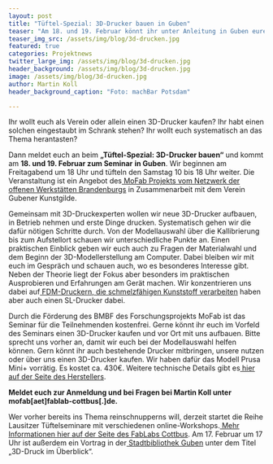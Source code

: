 ```yaml
---
layout: post
title: "Tüftel-Spezial: 3D-Drucker bauen in Guben"
teaser: "Am 18. und 19. Februar könnt ihr unter Anleitung in Guben euren eigenen 3D-Drucker bauen - jetzt anmelden"
teaser_img_src: /assets/img/blog/3d-drucken.jpg
featured: true
categories: Projektnews
twitter_large_img: /assets/img/blog/3d-drucken.jpg
header_background: /assets/img/blog/3d-drucken.jpg
image: /assets/img/blog/3d-drucken.jpg
author: Martin Koll
header_background_caption: "Foto: machBar Potsdam"

---
```

Ihr wollt euch als Verein oder allein einen 3D-Drucker kaufen? Ihr habt einen solchen eingestaubt im Schrank stehen? Ihr wollt euch systematisch an das Thema herantasten?

Dann meldet euch an beim **„Tüftel-Spezial: 3D-Drucker bauen“** und kommt am **18. und 19. Februar zum Seminar** **in Guben**. Wir beginnen am Freitagabend um 18 Uhr und tüfteln den Samstag 10 bis 18 Uhr weiter. Die Veranstaltung ist ein Angebot des[ MoFab Projekts vom Netzwerk der offenen Werkstätten Brandenburgs](https://now-bb.de/projects/mofab/) in Zusammenarbeit mit dem Verein Gubener Kunstgilde.

Gemeinsam mit 3D-Druckexperten wollen wir neue 3D-Drucker aufbauen, in Betrieb nehmen und erste Dinge drucken. Systematisch gehen wir die dafür nötigen Schritte durch. Von der Modellauswahl über die Kallibrierung bis zum Aufstellort schauen wir unterschiedliche Punkte an. Einen praktischen Einblick geben wir euch auch zu Fragen der Materialwahl und dem Beginn der 3D-Modellerstellung am Computer. Dabei bleiben wir mit euch im Gespräch und schauen auch, wo es besonderes Interesse gibt. Neben der Theorie liegt der Fokus aber besonders im praktischen Ausprobieren und Erfahrungen am Gerät machen. Wir konzentrieren uns dabei auf[ FDM-Druckern, die schmelzfähigen Kunststoff verarbeiten](https://de.wikipedia.org/wiki/Fused_Deposition_Modeling) haben aber auch einen SL-Drucker dabei.

Durch die Förderung des BMBF des Forschungsprojekts MoFab ist das Seminar für die Teilnehmenden kostenfrei. Gerne könnt ihr euch im Vorfeld des Seminars einen 3D-Drucker kaufen und vor Ort mit uns aufbauen. Bitte sprecht uns vorher an, damit wir euch bei der Modellauswahl helfen können. Gern könnt ihr auch bestehende Drucker mitbringen, unsere nutzen oder über uns einen 3D-Drucker kaufen. Wir haben dafür das Modell Prusa Mini+ vorrätig. Es kostet ca. 430€. Weitere technische Details gibt es[ hier auf der Seite des Herstellers](https://www.prusa3d.com/product/original-prusa-mini-3/).

**Meldet euch zur Anmeldung und bei Fragen bei Martin Koll unter mofab[aet]fablab-cottbus[.]de.**

Wer vorher bereits ins Thema reinschnupperns will, derzeit startet die Reihe Lausitzer Tüftelseminare mit verschiedenen online-Workshops.[ Mehr Informationen hier auf der Seite des FabLabs Cottbus](https://fablab-cottbus.de/blog/lausitzer-tueftelseminare"). Am 17. Februar um 17 Uhr ist außerdem ein Vortrag in der[ Stadtbibliothek Guben](https://www.guben.de/images/downloads/aktuell/pressemeldungen/2022/220128_Buecherfruehling.pdf) unter dem Titel „3D-Druck im Überblick“.
